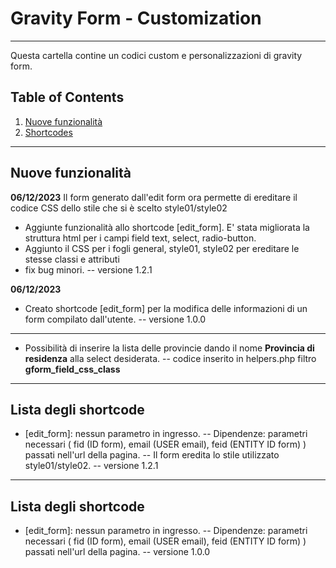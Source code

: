 # Gravity Form - Customization
***
Questa cartella contine un codici custom e personalizzazioni di gravity form.

## Table of Contents
1. [Nuove funzionalità](#new-functions)
2. [Shortcodes](#shortcodes)

<a name="new-functions"></a>
***
## Nuove funzionalità

**06/12/2023**
Il form generato dall'edit form ora permette di ereditare il codice CSS dello stile che si è scelto style01/style02
- Aggiunte funzionalità allo shortcode [edit_form]. E' stata migliorata la struttura html per i campi field text, select, radio-button.
- Aggiunto il CSS per i fogli general, style01, style02 per ereditare le stesse classi e attributi
- fix bug minori.
-- versione 1.2.1

**06/12/2023**
- Creato shortcode [edit_form] per la modifica delle informazioni di un form compilato dall'utente.
-- versione 1.0.0
***
- Possibilità di inserire la lista delle provincie dando il nome **Provincia di residenza** alla select desiderata.
-- codice inserito in helpers.php filtro **gform_field_css_class**

<a name="shortcodes"></a>
***
## Lista degli shortcode
- [edit_form]: nessun parametro in ingresso.
-- Dipendenze: parametri necessari ( fid (ID form), email (USER email), feid (ENTITY ID form) ) passati nell'url della pagina.
-- Il form eredita lo stile utilizzato style01/style02.
-- versione 1.2.1
***
## Lista degli shortcode
- [edit_form]: nessun parametro in ingresso.
-- Dipendenze: parametri necessari ( fid (ID form), email (USER email), feid (ENTITY ID form) ) passati nell'url della pagina.
-- versione 1.0.0